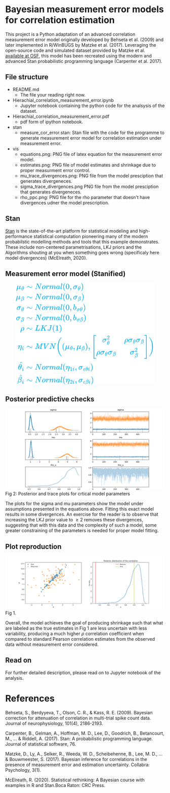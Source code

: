 # Bayesian measurement error models for correlation estimation

This project is a Python adaptation of an advanced correlation measurement error model originally developed  by Behseta et al. (2009) and later implemented in R/WinBUGS by Matzke et al. (2017). Leveraging the open-source code and simulated dataset provided by Matzke et al.  [available at OSF](https://osf.io/mvz29/), this model has been recreated using the modern and advanced Stan probabilistic programming language (Carpenter et al. 2017).

## File structure
- README.md 
    - The file your reading right now.
- Hierachial_correlation_measurement_error.ipynb
    - Jupyter notebook containing the python code for the analsysis of the dataset.
- Hierachial_correlation_measurement_error.pdf
  - pdf form of ipython notebook.
- stan
    - measure_cor_error.stan: Stan file with the code for the programme to generate measurement error model for correlation estimation under measurement error.
- vis 
  - equations.png: PNG file of latex equation for the measurement error model.
  - estimates.png: PNG file of model estimates and shrinkage due to proper measurment error control.
  - mu_trace_divergences.png: PNG file from the model presciption that generates divergeneces.
  - sigma_trace_divergences.png PNG file from the model presciption that generates divergeneces.
  - rho_ppc.png: PNG file for the rho parameter that doesn't have divergences udner the model prescription.

## Stan
[Stan](https://mc-stan.org/) is the state-of-the-art platform for statistical modeling and high-performance statistical computation pioneering many of the modern probabilstic modelling methods and tools that this example demonstrates. These include non-centered parametrisations, LKJ priors and the Algorithms shouting at you when something goes wrong (specificaly here model divergences) (McElreath, 2020).  

## Measurement error model (Stanified)

<p align="center">
  <img src="vis/equations.png" alt="estimates">
</p>

## Posterior predictive checks

![sigma_div](vis/sigma_trace_divergences.png)
![mu_div](vis/mu_trace_divergences.png)
![rho](vis/rho_ppc.png)
Fig 2: Posterior and trace plots for crtical model parameters

The plots for the sigma and mu parameters show the model under assumptions presented in the equations above. Fitting this exact model results in some divergences. An exercise for the reader is to observe that increasing the LKJ prior value to $\geq 2$ removes these divergences, suggesting that with this data and the complexity of such a model, some greater constraining of the parameters is needed for proper model fitting.

## Plot reproduction
![estimates](vis/estimates.png)
Fig 1.

Overall, the model achieves the goal of producing shrinkage such that what are labeled as the true estimates in Fig 1 are less uncertain with less variability, producing a much higher $\rho$ correlation coefficient when compared to standard Pearson correlation estimates from the observed data without measurement error considered.

## Read on
For further detailed description, please read on to Jupyter notebook of the analysis.

# References

Behseta, S., Berdyyeva, T., Olson, C. R., & Kass, R. E. (2009). Bayesian correction for attenuation of correlation in multi-trial spike count data. Journal of neurophysiology, 101(4), 2186-2193.

Carpenter, B., Gelman, A., Hoffman, M. D., Lee, D., Goodrich, B., Betancourt, M., ... & Riddell, A. (2017). Stan: A probabilistic programming language. Journal of statistical software, 76.

Matzke, D., Ly, A., Selker, R., Weeda, W. D., Scheibehenne, B., Lee, M. D., ... & Bouwmeester, S. (2017). Bayesian inference for correlations in the presence of measurement error and estimation uncertainty. Collabra: Psychology, 3(1).

McElreath, R. (2020). Statistical rethinking: A Bayesian course with examples in R and Stan.Boca Raton: CRC Press.
